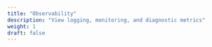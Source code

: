 ```yaml
---
title: "Observability"
description: "View logging, monitoring, and diagnostic metrics"
weight: 1
draft: false
---
```

